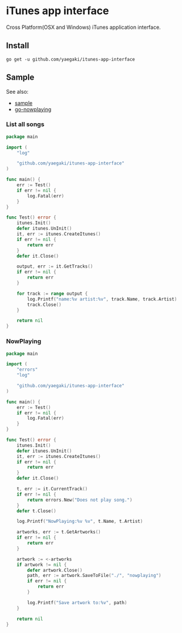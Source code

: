 # iTunes app interface
Cross Platform(OSX and Windows) iTunes application interface.

## Install
```
go get -u github.com/yaegaki/itunes-app-interface
```

## Sample
See also:
* [sample](https://github.com/yaegaki/itunes-app-interface/tree/master/sample)
* [go-nowplaying](https://github.com/yaegaki/go-nowplaying)


### List all songs
```go
package main

import (
	"log"

	"github.com/yaegaki/itunes-app-interface"
)

func main() {
	err := Test()
	if err != nil {
		log.Fatal(err)
	}
}

func Test() error {
	itunes.Init()
	defer itunes.UnInit()
	it, err := itunes.CreateItunes()
	if err != nil {
		return err
	}
	defer it.Close()

	output, err := it.GetTracks()
	if err != nil {
		return err
	}

	for track := range output {
		log.Printf("name:%v artist:%v", track.Name, track.Artist)
		track.Close()
	}

	return nil
}
```

### NowPlaying
```go
package main

import (
	"errors"
	"log"

	"github.com/yaegaki/itunes-app-interface"
)

func main() {
	err := Test()
	if err != nil {
		log.Fatal(err)
	}
}

func Test() error {
	itunes.Init()
	defer itunes.UnInit()
	it, err := itunes.CreateItunes()
	if err != nil {
		return err
	}
	defer it.Close()

	t, err := it.CurrentTrack()
	if err != nil {
		return errors.New("Does not play song.")
	}
	defer t.Close()

	log.Printf("NowPlaying:%v %v", t.Name, t.Artist)

	artworks, err := t.GetArtworks()
	if err != nil {
		return err
	}

	artwork := <-artworks
	if artwork != nil {
		defer artwork.Close()
		path, err := artwork.SaveToFile("./", "nowplaying")
		if err != nil {
			return err
		}

		log.Printf("Save artwork to:%v", path)
	}

	return nil
}
```
